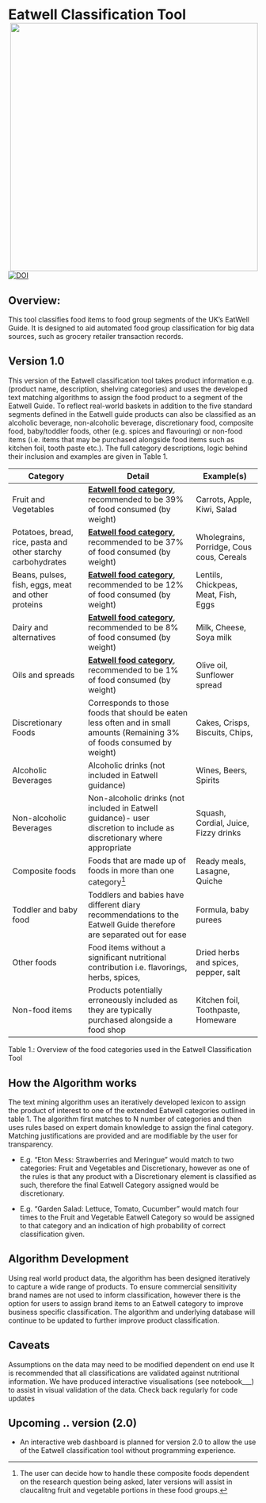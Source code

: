 # Eatwell Classification Tool <img src="https://github.com/Leeds-CDRC/Eatwell_product_classification/blob/main/Eatwell_guide_colour.jpg" align="right" url="https://assets.publishing.service.gov.uk/government/uploads/system/uploads/attachment_data/file/528193/Eatwell_guide_colour.pdf" width="500" tilte="Visual representation of the Eatwell Guide"> 

[![DOI](https://zenodo.org/badge/DOI/10.5281/zenodo.17251385.svg)](https://doi.org/10.5281/zenodo.17251385)

## Overview:

This tool classifies food items to food group segments of the UK’s EatWell Guide. It is designed to aid automated food group classification for big data sources, such as grocery retailer transaction records.


## Version 1.0

This version of the Eatwell classification tool takes product information e.g. (product name, description, shelving categories) and uses the developed text matching algorithms to assign the food product to a segment of the Eatwell Guide. 
To reflect real-world baskets in addition to the five standard segments defined in the Eatwell guide products can also be classified as an alcoholic beverage, non-alcoholic beverage, discretionary food, composite food, baby/toddler foods, other (e.g. spices and flavouring) or non-food items (i.e. items that may be purchased alongside food items such as kitchen foil, tooth paste etc.). The full category descriptions, logic behind their inclusion and examples are given in Table 1. 


|Category |Detail |Example(s)|
|---------|-------|--------|
|Fruit and Vegetables |[**Eatwell food category**](https://www.gov.uk/government/publications/the-eatwell-guide), recommended to be 39% of food consumed (by weight) | Carrots, Apple, Kiwi, Salad |
|Potatoes, bread, rice, pasta and other starchy carbohydrates |[**Eatwell food category**](https://www.gov.uk/government/publications/the-eatwell-guide), recommended to be 37% of food consumed (by weight) | Wholegrains, Porridge, Cous cous, Cereals |
|Beans, pulses, fish, eggs, meat and other proteins|[**Eatwell food category**](https://www.gov.uk/government/publications/the-eatwell-guide), recommended to be 12% of food consumed (by weight) | Lentils, Chickpeas, Meat, Fish, Eggs|
|Dairy and alternatives|[**Eatwell food category**](https://www.gov.uk/government/publications/the-eatwell-guide), recommended to be 8% of food consumed (by weight) |Milk, Cheese, Soya milk |
|Oils and spreads|[**Eatwell food category**](https://www.gov.uk/government/publications/the-eatwell-guide), recommended to be 1% of food consumed (by weight) |Olive oil, Sunflower spread |
|Discretionary Foods |Corresponds to those foods that should be eaten less often and in small amounts (Remaining 3% of foods consumed by weight) |Cakes, Crisps, Biscuits, Chips,| 
|Alcoholic Beverages | Alcoholic drinks (not included in Eatwell guidance)|Wines, Beers, Spirits |
|Non-alcoholic Beverages | Non-alcoholic drinks (not included in Eatwell guidance)- user discretion to include as discretionary where appropriate |Squash, Cordial, Juice, Fizzy drinks|
|Composite foods| Foods that are made up of foods in more than one category[^1] |Ready meals, Lasagne, Quiche |
|Toddler and baby food | Toddlers and babies have different diary recommendations to the Eatwell Guide therefore are separated out for ease |Formula, baby purees | 
|Other foods |Food items without a significant nutritional contribution i.e. flavorings, herbs, spices, |Dried herbs and spices, pepper, salt | 
|Non-food items |Products potentially erroneously included as they are typically purchased alongside a food shop| Kitchen foil, Toothpaste, Homeware| 

Table 1.: Overview of the food categories used in the Eatwell Classification Tool

[^1]: The user can decide how to handle these composite foods dependent on the research question being asked, later versions will assist in claucalitng fruit and vegetable portions in these food groups.




## How the Algorithm works 

 
The text mining algorithm uses an iteratively developed lexicon to assign the product of interest to one of the extended Eatwell categories outlined in table 1. The algorithm first matches to N number of categories and then uses rules based on expert domain knowledge to assign the final category. Matching justifications are provided and are modifiable by the user for transparency.  
 
- E.g. “Eton Mess: Strawberries and Meringue” would match to two categories: Fruit and Vegetables and Discretionary, however as one of the rules is that any product with a Discretionary element is classified as such, therefore the final Eatwell Category assigned would be discretionary.  
 
- E.g. “Garden Salad: Lettuce, Tomato, Cucumber” would match four times to the Fruit and Vegetable Eatwell Category so would be assigned to that category and an indication of high probability of correct classification given.  

## Algorithm Development 
Using real world product data, the algorithm has been designed iteratively to capture a wide range of products. To ensure commercial sensitivity brand names are not used to inform classification, however there is the option for users to assign brand items to an Eatwell category to improve business specific classification. The algorithm and underlying database will continue to be updated to further improve product classification.  
 
## Caveats 
Assumptions on the data may need to be modified dependent on end use 
It is recommended that all classifications are validated against nutritional information. We have produced interactive visualisations (see notebook___) to assist in visual validation of the data. 
Check back regularly for code updates 


## Upcoming .. version (2.0)
 - An interactive web dashboard is planned for version 2.0 to allow the use of the Eatwell classification tool without programming experience.  
